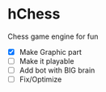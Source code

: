 # hChess
Chess game engine for fun

- [X] Make Graphic part
- [ ] Make it playable
- [ ] Add bot with BIG brain
- [ ] Fix/Optimize
